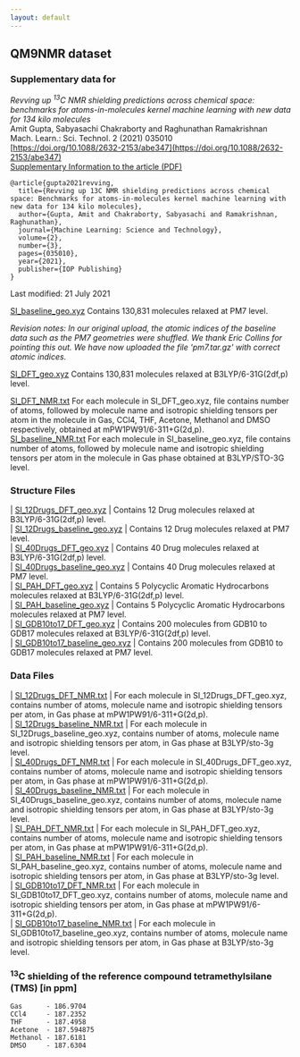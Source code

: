 ```yaml
---
layout: default
---
```


## QM9NMR dataset

 
### Supplementary data for

_Revving up <sup>13</sup>C NMR shielding predictions across chemical space: benchmarks for atoms-in-molecules kernel machine learning with new data for 134 kilo molecules_  
Amit Gupta, Sabyasachi Chakraborty and Raghunathan Ramakrishnan     
Mach. Learn.: Sci. Technol. 2 (2021) 035010     
[https://doi.org/10.1088/2632-2153/abe347](https://doi.org/10.1088/2632-2153/abe347)        
[Supplementary Information to the article (PDF)](data/SI.pdf)

```
@article{gupta2021revving,
  title={Revving up 13C NMR shielding predictions across chemical space: Benchmarks for atoms-in-molecules kernel machine learning with new data for 134 kilo molecules},
  author={Gupta, Amit and Chakraborty, Sabyasachi and Ramakrishnan, Raghunathan},
  journal={Machine Learning: Science and Technology},
  volume={2},
  number={3},
  pages={035010},
  year={2021},
  publisher={IOP Publishing}
}
```

Last modified: 21 July 2021

[SI_baseline_geo.xyz](data/SI_baseline_geo.xyz) Contains 130,831 molecules relaxed at PM7 level.   


_Revision notes: In our original upload, the atomic indices of the baseline data such as the PM7 geometries were shuffled. We thank Eric Collins for pointing this out. We have now uploaded the file 'pm7.tar.gz' with correct atomic indices._

[SI_DFT_geo.xyz](data/SI_DFT_geo.xyz) Contains 130,831 molecules relaxed at B3LYP/6-31G(2df,p) level.

[SI_DFT_NMR.txt](data/SI_DFT_NMR.txt) For each molecule in SI_DFT_geo.xyz, file contains number of atoms, followed by molecule name and isotropic shielding tensors per atom in the molecule in Gas, CCl4, THF, Acetone, Methanol and DMSO respectively, obtained at mPW1PW91/6-311+G(2d,p).   
[SI_baseline_NMR.txt](data/SI_baseline_NMR.txt) For each molecule in SI_baseline_geo.xyz, file contains number of atoms, followed by molecule name and isotropic shielding tensors per atom in the molecule in Gas phase obtained at B3LYP/STO-3G level.

### Structure Files
| [SI_12Drugs_DFT_geo.xyz](data/SI_12Drugs_DFT_geo.xyz)	| Contains 12 Drug molecules relaxed at B3LYP/6-31G(2df,p) level.   
| [SI_12Drugs_baseline_geo.xyz](data/SI_12Drugs_baseline_geo.xyz)	| Contains 12 Drug molecules relaxed at PM7 level.    
| [SI_40Drugs_DFT_geo.xyz](data/SI_40Drugs_DFT_geo.xyz)	| Contains 40 Drug molecules relaxed at B3LYP/6-31G(2df,p) level.    
| [SI_40Drugs_baseline_geo.xyz](data/SI_40Drugs_baseline_geo.xyz)	| Contains 40 Drug molecules relaxed at PM7 level.     
| [SI_PAH_DFT_geo.xyz](data/SI_PAH_DFT_geo.xyz)	| Contains 5 Polycyclic Aromatic Hydrocarbons molecules relaxed at B3LYP/6-31G(2df,p) level.    
| [SI_PAH_baseline_geo.xyz](data/SI_PAH_baseline_geo.xyz)	| Contains 5 Polycyclic Aromatic Hydrocarbons molecules relaxed at PM7 level.    
| [SI_GDB10to17_DFT_geo.xyz](data/SI_GDB10to17_DFT_geo.xyz)	| Contains 200 molecules from GDB10 to GDB17 molecules relaxed at B3LYP/6-31G(2df,p) level.     
| [SI_GDB10to17_baseline_geo.xyz](data/SI_GDB10to17_baseline_geo.xyz)	| Contains 200 molecules from GDB10 to GDB17 molecules relaxed at PM7 level.     

### Data Files  
| [SI_12Drugs_DFT_NMR.txt](data/SI_12Drugs_DFT_NMR.txt)	| For each molecule in SI_12Drugs_DFT_geo.xyz, contains number of atoms, molecule name and isotropic shielding tensors per atom, in Gas phase at mPW1PW91/6-311+G(2d,p).      
| [SI_12Drugs_baseline_NMR.txt](data/SI_12Drugs_baseline_NMR.txt)	| For each molecule in SI_12Drugs_baseline_geo.xyz, contains number of atoms, molecule name and isotropic shielding tensors per atom, in Gas phase at B3LYP/sto-3g level.     
| [SI_40Drugs_DFT_NMR.txt](data/SI_40Drugs_DFT_NMR.txt)	| For each molecule in SI_40Drugs_DFT_geo.xyz, contains number of atoms, molecule name and isotropic shielding tensors per atom, in Gas phase at mPW1PW91/6-311+G(2d,p).        
| [SI_40Drugs_baseline_NMR.txt](data/SI_40Drugs_baseline_NMR.txt)	| For each molecule in SI_40Drugs_baseline_geo.xyz, contains number of atoms, molecule name and isotropic shielding tensors per atom, in Gas phase at B3LYP/sto-3g level.         
| [SI_PAH_DFT_NMR.txt](data/SI_PAH_DFT_NMR.txt)	| For each molecule in SI_PAH_DFT_geo.xyz, contains number of atoms, molecule name and isotropic shielding tensors per atom, in Gas phase at mPW1PW91/6-311+G(2d,p).          
| [SI_PAH_baseline_NMR.txt](data/SI_PAH_baseline_NMR.txt)	| For each molecule in SI_PAH_baseline_geo.xyz, contains number of atoms, molecule name and isotropic shielding tensors per atom, in Gas phase at B3LYP/sto-3g level.         
| [SI_GDB10to17_DFT_NMR.txt](data/SI_GDB10to17_DFT_NMR.txt)	| For each molecule in SI_GDB10to17_DFT_geo.xyz, contains number of atoms, molecule name and isotropic shielding tensors per atom, in Gas phase at mPW1PW91/6-311+G(2d,p).           
| [SI_GDB10to17_baseline_NMR.txt](data/SI_GDB10to17_baseline_NMR.txt)	| For each molecule in SI_GDB10to17_baseline_geo.xyz, contains number of atoms, molecule name and isotropic shielding tensors per atom, in Gas phase at B3LYP/sto-3g level.           

### <sup>13</sup>C shielding of the reference compound tetramethylsilane (TMS) [in ppm]
```
Gas      - 186.9704
CCl4     - 187.2352
THF      - 187.4958
Acetone  - 187.594875
Methanol - 187.6181
DMSO     - 187.6304
```


